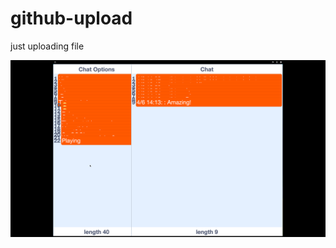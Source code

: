 # github-upload
just uploading file

![image](https://github.com/scratchusernamemrtbts/github-upload/blob/master/ภาพหน้าจอ%202563-06-04%20เวลา%2014.14.39%20สำเนา.png)
